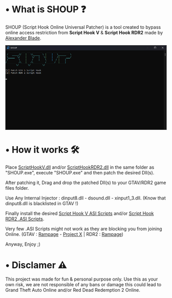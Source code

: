 # • What is SHOUP ❓

SHOUP (Script Hook Online Universal Patcher) is a tool created to bypass online access restriction from **Script Hook V** &amp; **Script Hook RDR2** made by <a href="http://www.dev-c.com/">Alexander Blade</a>.

![SHOUP](https://raw.githubusercontent.com/K3rhos/SHOUP/main/SHOUP.png)

# • How it works 🛠

Place <a href="http://www.dev-c.com/gtav/scripthookv/">ScriptHookV.dll</a> and/or <a href="http://www.dev-c.com/rdr2/scripthookrdr2/">ScriptHookRDR2.dll</a> in the same folder as "SHOUP.exe", execute "SHOUP.exe" and then patch the desired Dll(s).

After patching it, Drag and drop the patched Dll(s) to your GTAV/RDR2 game files folder.

Use Any Internal Injector : dinput8.dll - dsound.dll - xinput1_3.dll. (Know that dinput8.dll is blacklisted in GTAV !)

Finally install the desired <a href="https://www.gta5-mods.com/scripts/most-downloaded">Script Hook V ASI Scripts</a> and/or <a href="https://www.nexusmods.com/reddeadredemption2/mods/categories/16/">Script Hook RDR2 .ASI Scripts</a>.

Very few .ASI Scripts might not work as they are blocking you from joining Online. (GTAV : <a href="https://www.gta5-mods.com/scripts/rampage-trainer">Rampage</a> - <a href="https://www.gta5-mods.com/scripts/project-x-thenecromance">Project X</a> | RDR2 : <a href="https://www.nexusmods.com/reddeadredemption2/mods/233">Rampage</a>)

Anyway, Enjoy ;)   

# • Disclamer ⚠️

This project was made for fun & personal purpose only. Use this as your own risk, we are not responsible of any bans or damage this could lead to Grand Theft Auto Online and/or Red Dead Redemption 2 Online.

